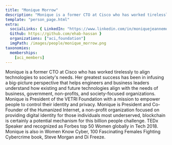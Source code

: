 ```yaml
---
title: "Monique Morrow"
description: "Monique is a former CTO at Cisco who has worked tirelessly to align technologies to society's needs."
template: "person_page.html"
extra:
  socialLinks: { LinkedIn: "https://www.linkedin.com/in/moniquejeannemorrow/",
  Github: https://github.com/ehab-hassan }
  organizations: ["aci,foundation"]
  imgPath: /images/people/monique_morrow.png
taxonomies:
  memberships:
    [aci_members]
---
```


Monique is a former CTO at Cisco who has worked tirelessly to align technologies to society's needs. Her greatest success has been in infusing a big-picture perspective that helps engineers and business leaders understand how existing and future technologies align with the needs of business, government, non-profits, and society-focused organizations. Monique is President of the VETRI Foundation with a mission to empower people to control their identity and privacy. Monique is President and Co-Founder of the Humanized Internet, a non-profit organization focused on providing digital identity for those individuals most underserved, blockchain is certainly a potential mechanism for this billion people challenge. TEDx Speaker and recognized as Forbes top 50 Women globally in Tech 2018. Monique is also in Women Know Cyber, 100 Fascinating Females Fighting Cybercrime book, Steve Morgan and Di Freeze.